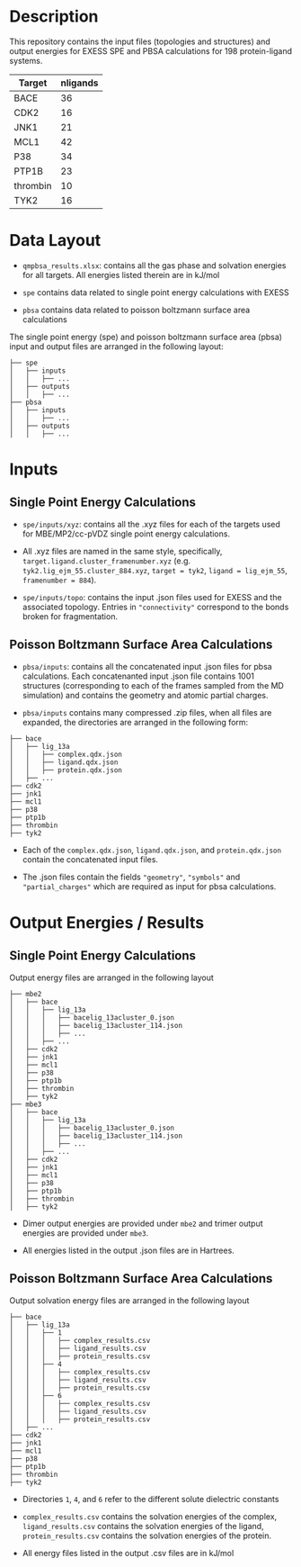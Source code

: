 # Description
This repository contains the input files (topologies and structures) and output energies for EXESS SPE and PBSA calculations for 198 protein-ligand systems. 

| Target   | nligands |
|----------|----------|
| BACE     | 36       |
| CDK2     | 16       |
| JNK1     | 21       |
| MCL1     | 42       |
| P38      | 34       |
| PTP1B    | 23       |
| thrombin | 10       |
| TYK2     | 16       |

# Data Layout
- `qmpbsa_results.xlsx`: contains all the gas phase and solvation energies for all targets. All energies listed therein are in kJ/mol

- `spe` contains data related to single point energy calculations with EXESS

- `pbsa` contains data related to poisson boltzmann surface area calculations

The single point energy (spe) and poisson boltzmann surface area (pbsa) input and output files are arranged in the following layout:
```
├── spe
│   ├── inputs
│   │   ├── ...
│   ├── outputs
│   │   ├── ...
├── pbsa
│   ├── inputs
│   │   ├── ...
│   ├── outputs
│   │   ├── ...
```

# Inputs
## Single Point Energy Calculations
- `spe/inputs/xyz`: contains all the .xyz files for each of the targets used for MBE/MP2/cc-pVDZ single point energy calculations. 

- All .xyz files are named in the same style, specifically, `target.ligand.cluster_framenumber.xyz` (e.g. `tyk2.lig_ejm_55.cluster_884.xyz`, `target = tyk2`, `ligand = lig_ejm_55`, `framenumber = 884`).

- `spe/inputs/topo`: contains the input .json files used for EXESS and the associated topology. Entries in `"connectivity"` correspond to the bonds broken for fragmentation. 

## Poisson Boltzmann Surface Area Calculations
- `pbsa/inputs`: contains all the concatenated input .json files for pbsa calculations. Each concatenanted input .json file contains 1001 structures (corresponding to each of the frames sampled from the MD simulation) and contains the geometry and atomic partial charges.

- `pbsa/inputs` contains many compressed .zip files, when all files are expanded, the directories are arranged in the following form:
```
├── bace
│   ├── lig_13a 
│   │   ├── complex.qdx.json
│   │   ├── ligand.qdx.json
│   │   ├── protein.qdx.json
│   ├── ...
├── cdk2
├── jnk1
├── mcl1
├── p38
├── ptp1b
├── thrombin
├── tyk2
```

- Each of the `complex.qdx.json`, `ligand.qdx.json`, and `protein.qdx.json` contain the concatenated input files. 

- The .json files contain the fields `"geometry"`, `"symbols"` and `"partial_charges"` which are required as input for pbsa calculations.

# Output Energies / Results
## Single Point Energy Calculations
Output energy files are arranged in the following layout

```
├── mbe2
│   ├── bace
│   │   ├── lig_13a
│   │   │   ├── bacelig_13acluster_0.json
│   │   │   ├── bacelig_13acluster_114.json
│   │   │   ├── ...
│   │   ├── ...
│   ├── cdk2
│   ├── jnk1
│   ├── mcl1
│   ├── p38
│   ├── ptp1b
│   ├── thrombin
│   ├── tyk2
├── mbe3
│   ├── bace
│   │   ├── lig_13a
│   │   │   ├── bacelig_13acluster_0.json
│   │   │   ├── bacelig_13acluster_114.json
│   │   │   ├── ...
│   │   ├── ...
│   ├── cdk2
│   ├── jnk1
│   ├── mcl1
│   ├── p38
│   ├── ptp1b
│   ├── thrombin
│   ├── tyk2
```
- Dimer output energies are provided under `mbe2` and trimer output energies are provided under `mbe3`.

- All energies listed in the output .json files are in Hartrees.

## Poisson Boltzmann Surface Area Calculations
Output solvation energy files are arranged in the following layout

```
├── bace
│   ├── lig_13a
│   │   ├── 1
│   │   │   ├── complex_results.csv
│   │   │   ├── ligand_results.csv
│   │   │   ├── protein_results.csv
│   │   ├── 4
│   │   │   ├── complex_results.csv
│   │   │   ├── ligand_results.csv
│   │   │   ├── protein_results.csv
│   │   ├── 6
│   │   │   ├── complex_results.csv
│   │   │   ├── ligand_results.csv
│   │   │   ├── protein_results.csv
│   ├── ...
├── cdk2
├── jnk1
├── mcl1
├── p38
├── ptp1b
├── thrombin
├── tyk2
```
- Directories `1`, `4`, and `6` refer to the different solute dielectric constants
 
- `complex_results.csv` contains the solvation energies of the complex, `ligand_results.csv` contains the solvation energies of the ligand, `protein_results.csv` contains the solvation energies of the protein.

- All energy files listed in the output .csv files are in kJ/mol
